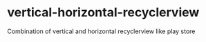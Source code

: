 # vertical-horizontal-recyclerview
Combination of vertical and horizontal recyclerview like play store
